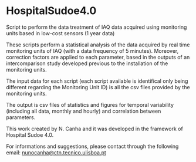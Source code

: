 # HospitalSudoe4.0
Script to perform the data treatment of IAQ data acquired using monitoring units based in low-cost sensors (1 year data)

These scripts perform a statistical analysis of the data acquired by real time monitoring units of IAQ (with a data frequency of 5 minutes). Moreover, correction factors are applied to each parameter, based in the outputs of an intercomparison study developed previous to the installation of the monitoring units.

The input data for each script (each script available is identifical only being different regarding the Monitoring Unit ID) is all the csv files provided by the monitoring units.

The output is csv files of statistics and figures for temporal variability (including all data, monthly and hourly) and correlation between parameters.

This work created by N. Canha and it was developed in the framework of Hospital Sudoe 4.0.

For informations and suggestions, please contact through the following email: nunocanha@ctn.tecnico.ulisboa.pt
